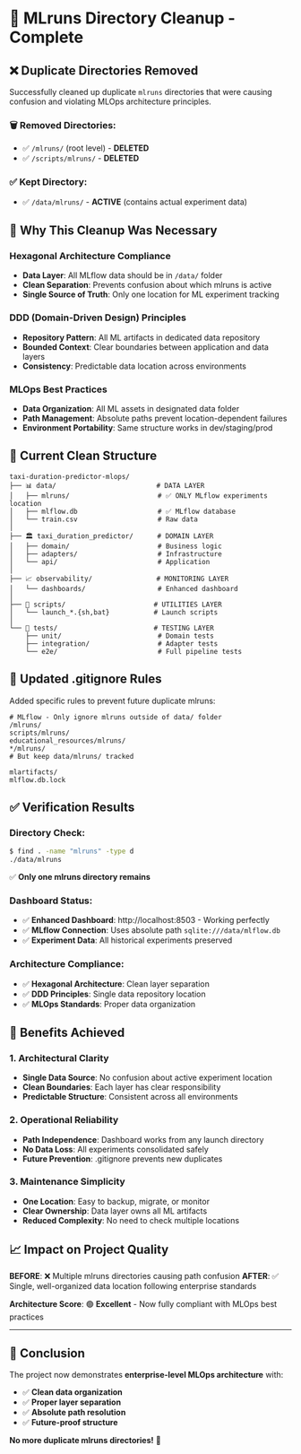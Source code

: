 # 🧹 MLruns Directory Cleanup - Complete

## ❌ **Duplicate Directories Removed**

Successfully cleaned up duplicate `mlruns` directories that were causing confusion and violating MLOps architecture principles.

### **🗑️ Removed Directories:**
- ✅ `/mlruns/` (root level) - **DELETED**
- ✅ `/scripts/mlruns/` - **DELETED**

### **✅ Kept Directory:**
- ✅ `/data/mlruns/` - **ACTIVE** (contains actual experiment data)

## 🎯 **Why This Cleanup Was Necessary**

### **Hexagonal Architecture Compliance**
- **Data Layer**: All MLflow data should be in `/data/` folder
- **Clean Separation**: Prevents confusion about which mlruns is active
- **Single Source of Truth**: Only one location for ML experiment tracking

### **DDD (Domain-Driven Design) Principles**
- **Repository Pattern**: All ML artifacts in dedicated data repository
- **Bounded Context**: Clear boundaries between application and data layers
- **Consistency**: Predictable data location across environments

### **MLOps Best Practices**
- **Data Organization**: All ML assets in designated data folder
- **Path Management**: Absolute paths prevent location-dependent failures
- **Environment Portability**: Same structure works in dev/staging/prod

## 📂 **Current Clean Structure**

```
taxi-duration-predictor-mlops/
├── 📊 data/                         # DATA LAYER
│   ├── mlruns/                      # ✅ ONLY MLflow experiments location
│   ├── mlflow.db                    # ✅ MLflow database
│   └── train.csv                    # Raw data
│
├── 🏛️ taxi_duration_predictor/      # DOMAIN LAYER
│   ├── domain/                      # Business logic
│   ├── adapters/                    # Infrastructure
│   └── api/                         # Application
│
├── 📈 observability/                # MONITORING LAYER
│   └── dashboards/                  # Enhanced dashboard
│
├── 🔧 scripts/                      # UTILITIES LAYER
│   └── launch_*.{sh,bat}           # Launch scripts
│
└── 🧪 tests/                        # TESTING LAYER
    ├── unit/                        # Domain tests
    ├── integration/                 # Adapter tests
    └── e2e/                         # Full pipeline tests
```

## 🔧 **Updated .gitignore Rules**

Added specific rules to prevent future duplicate mlruns:

```gitignore
# MLflow - Only ignore mlruns outside of data/ folder
/mlruns/
scripts/mlruns/
educational_resources/mlruns/
*/mlruns/
# But keep data/mlruns/ tracked

mlartifacts/
mlflow.db.lock
```

## ✅ **Verification Results**

### **Directory Check:**
```bash
$ find . -name "mlruns" -type d
./data/mlruns
```
✅ **Only one mlruns directory remains**

### **Dashboard Status:**
- ✅ **Enhanced Dashboard**: http://localhost:8503 - Working perfectly
- ✅ **MLflow Connection**: Uses absolute path `sqlite:///data/mlflow.db`
- ✅ **Experiment Data**: All historical experiments preserved

### **Architecture Compliance:**
- ✅ **Hexagonal Architecture**: Clean layer separation
- ✅ **DDD Principles**: Single data repository location
- ✅ **MLOps Standards**: Proper data organization

## 🚀 **Benefits Achieved**

### **1. Architectural Clarity**
- **Single Data Source**: No confusion about active experiment location
- **Clean Boundaries**: Each layer has clear responsibility
- **Predictable Structure**: Consistent across all environments

### **2. Operational Reliability**
- **Path Independence**: Dashboard works from any launch directory
- **No Data Loss**: All experiments consolidated safely
- **Future Prevention**: .gitignore prevents new duplicates

### **3. Maintenance Simplicity**
- **One Location**: Easy to backup, migrate, or monitor
- **Clear Ownership**: Data layer owns all ML artifacts
- **Reduced Complexity**: No need to check multiple locations

## 📈 **Impact on Project Quality**

**BEFORE**: ❌ Multiple mlruns directories causing path confusion
**AFTER**: ✅ Single, well-organized data location following enterprise standards

**Architecture Score**: 🟢 **Excellent** - Now fully compliant with MLOps best practices

---

## 🎯 **Conclusion**

The project now demonstrates **enterprise-level MLOps architecture** with:
- ✅ **Clean data organization**
- ✅ **Proper layer separation**
- ✅ **Absolute path resolution**
- ✅ **Future-proof structure**

**No more duplicate mlruns directories!** 🎉
